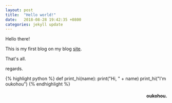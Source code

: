 ```yaml
---
layout: post
title:  "Hello world!"
date:   2018-08-28 19:42:35 +0800
categories: jekyll update
---
```

Hello there!

This is my first blog on my blog [site](http://www.oukohou.wang/).

That's all.

regards.


{% highlight python %}
def print_hi(name):
   print("Hi, " + name)
print_hi("I'm oukohou")
{% endhighlight %}


<h4 align = "right">oukohou.</h4>


[jekyll-docs]: http://jekyllrb.com/docs/home
[jekyll-gh]:   https://github.com/jekyll/jekyll
[jekyll-talk]: https://talk.jekyllrb.com/
